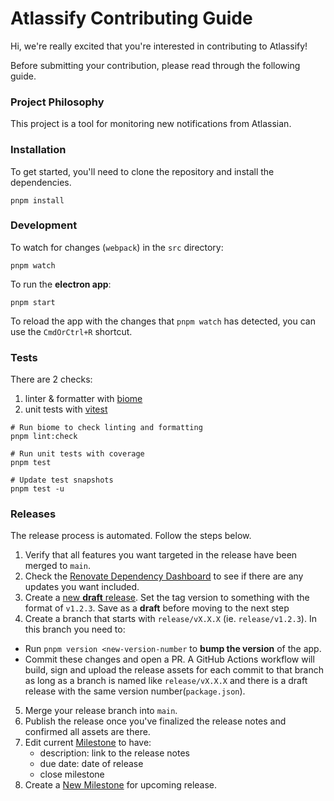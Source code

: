 # Atlassify Contributing Guide

Hi, we're really excited that you're interested in contributing to Atlassify! 

Before submitting your contribution, please read through the following guide.

### Project Philosophy

This project is a tool for monitoring new notifications from Atlassian.

### Installation

To get started, you'll need to clone the repository and install the dependencies.

```shell
pnpm install
```

### Development


To watch for changes (`webpack`) in the `src` directory:

```shell
pnpm watch
```

To run the **electron app**:

```shell
pnpm start
```

To reload the app with the changes that `pnpm watch` has detected, you can use the `CmdOrCtrl+R` shortcut.

### Tests

There are 2 checks:
1. linter & formatter with [biome][biome-website]
2. unit tests with [vitest][vitest-website]

```shell
# Run biome to check linting and formatting
pnpm lint:check

# Run unit tests with coverage
pnpm test

# Update test snapshots
pnpm test -u
```

### Releases

The release process is automated. Follow the steps below.

1. Verify that all features you want targeted in the release have been merged to `main`.
2. Check the [Renovate Dependency Dashboard][github-dependency-dashboard] to see if there are any updates you want included.
3. Create a [new **draft** release][github-new-release]. Set the tag version to something with the format of `v1.2.3`. Save as a **draft** before moving to the next step
4. Create a branch that starts with `release/vX.X.X` (ie. `release/v1.2.3`).  In this branch you need to:
  * Run `pnpm version <new-version-number` to **bump the version** of the app. 
  * Commit these changes and open a PR. A GitHub Actions workflow will build, sign and upload the release assets for each commit to that branch as long as a branch is named like `release/vX.X.X` and there is a draft release with the same version number(`package.json`).
5. Merge your release branch into `main`.
6. Publish the release once you've finalized the release notes and confirmed all assets are there.
7. Edit current [Milestone][github-milestones] to have: 
   * description: link to the release notes
   * due date: date of release
   * close milestone
8. Create a [New Milestone][github-new-milestone] for upcoming release.


<!-- LINK LABELS -->
[biome-website]: https://biomejs.dev/
[github-dependency-dashboard]: https://github.com/setchy/atlassify/issues/1
[github-milestones]: https://github.com/setchy/atlassify/milestones
[github-new-milestone]: https://github.com/setchy/atlassify/milestones/new
[github-new-release]: https://github.com/setchy/atlassify/releases/new
[homebrew-cask-autobump-workflow]: https://github.com/Homebrew/homebrew-cask/actions/workflows/autobump.yml
[vitest-website]: https://vitest.dev/


